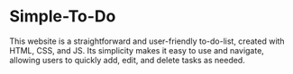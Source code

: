 # Simple-To-Do
This website is a straightforward and user-friendly to-do-list, created with HTML, CSS, and JS. Its simplicity makes it easy to use and navigate, allowing users to quickly add, edit, and delete tasks as needed. 

